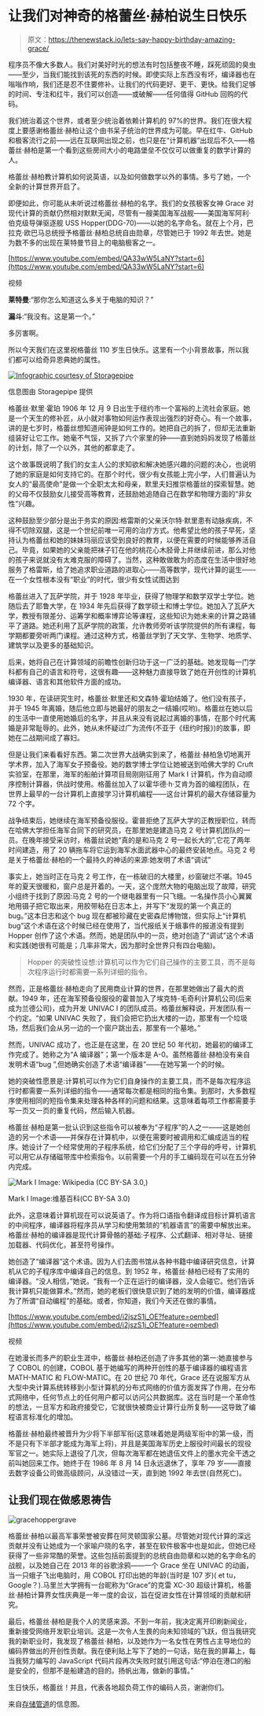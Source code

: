 # 让我们对神奇的格蕾丝·赫柏说生日快乐

> 原文：<https://thenewstack.io/lets-say-happy-birthday-amazing-grace/>

程序员不像大多数人。我们对美好时光的想法有时包括整夜不睡，踩死顽固的臭虫——至少，当我们能找到该死的东西的时候。即使实际上东西没有坏，编译器也在嗡嗡作响，我们还是忍不住要修补。让我们的代码更好、更干、更快。给我们足够的时间、专注和红牛，我们可以创造——或破解——任何值得 GitHub 回购的代码。

我们统治着这个世界，或者至少统治着依赖计算机的 97%的世界。我们在很大程度上要感谢格蕾丝·赫柏让这个由书呆子统治的世界成为可能。早在红牛、GitHub 和极客流行之前——远在互联网出现之前，也只是在“计算机器”出现后不久——格蕾丝·赫柏是第一个看到这些房间大小的电路堡垒不仅仅可以做重复的数学计算的人。

格蕾丝·赫柏教计算机如何说英语，以及如何做数学以外的事情。多亏了她，一个全新的计算世界开启了。

即便如此，你可能从未听说过格蕾丝·赫柏的名字。我们的女孩极客女神 Grace 对现代计算的贡献仍然相对默默无闻，尽管有一艘美国海军战舰——美国海军阿利·伯克级导弹驱逐舰 USS Hopper(DDG-70)——以她的名字命名。就在上个月，巴拉克·欧巴马总统授予格蕾丝·赫柏总统自由勋章，尽管她已于 1992 年去世。她是为数不多的出现在莱特曼节目上的电脑极客之一。

[https://www.youtube.com/embed/QA33wW5LaNY?start=6](https://www.youtube.com/embed/QA33wW5LaNY?start=6)

视频

**莱特曼**:“那你怎么知道这么多关于电脑的知识？”

**漏斗**:“我没有。这是第一个。”

多厉害啊。

所以今天我们在这里祝格蕾丝 110 岁生日快乐。这里有一个小背景故事，所以我们都可以给奇异恩典她的属性。

[![Infographic courtesy of Storagepipe](img/d187c41a8f6c17d648a0b2345a2b30ed.png)](http://www.storagepipe.com/who-is-grace-hopper/)

信息图由 Storagepipe 提供

格蕾丝·默里·霍珀 1906 年 12 月 9 日出生于纽约市一个富裕的上流社会家庭。她是一个天生的修补匠，从小就对事物如何运作表现出强烈的好奇心。有一个故事，讲的是七岁时，格蕾丝想知道闹钟是如何工作的。她把自己的拆了，但却无法重新组装好让它工作。她毫不气馁，又拆了六个家里的钟——直到她妈妈发现了格蕾丝的计划，除了一个以外，其他的都拿走了。

这个故事既说明了我们的女主人公的求知欲和解决她感兴趣的问题的决心，也说明了她的家庭是如何支持它的。在那个时代，很少有女孩能上完小学，人们普遍认为女人的“最高使命”是做一个全职太太和母亲，默里夫妇推崇格蕾丝的探索智慧。她的父母不仅鼓励女儿接受高等教育，还鼓励她追随自己在数学和物理方面的“非女性”兴趣。

这种鼓励至少部分是出于务实的原因:格雷斯的父亲沃尔特·默里患有动脉疾病，不得不切除双腿，这是一个世纪前唯一可用的治疗方式。他希望比他的孩子早死，坚持认为格蕾丝和她的妹妹玛丽应该受到良好的教育，以便在需要的时候能够养活自己。毕竟，如果她的父亲能把袜子钉在他的桃花心木胫骨上并继续前进，那么对他的孩子来说就没有太难克服的障碍了。当然，这种敢做敢为的态度在生活中很好地服务了格雷斯，给了她追求职业道路的进取心——高等数学，现代计算的诞生——在一个女性根本没有“职业”的时代，很少有女性试图达到

格蕾丝进入了瓦萨学院，并于 1928 年毕业，获得了物理学和数学双学士学位。她随后去了耶鲁大学，在 1934 年先后获得了数学硕士和博士学位。她加入了瓦萨大学，教授有限差分、运筹学和概率博弈论等课程，这些知识为她未来的计算之路铺平了道路。她还利用了瓦萨学院的政策，允许教师旁听该学院提供的所有课程，每学期都要旁听两门课程。通过这种方式，格蕾丝学到了天文学、生物学、地质学、建筑学以及更多的基础知识。

后来，她将自己在计算领域的前瞻性创新归功于这一广泛的基础。她发现每一门学科都有自己的语言和符号，这很有趣——这种魅力直接导致了她在开创性的计算机编译器、语言和其他软件方面的成功。

1930 年，在读研究生时，格蕾丝·默里还和文森特·霍珀结婚了。他们没有孩子，并于 1945 年离婚，随后他立即与她最好的朋友之一结婚(哎哟)。格蕾丝在她以后的生活中一直使用她婚后的名字，并且从来没有说起过离婚的事情，在那个时代离婚是非常耻辱的。此外，她从未怀疑过广为流传(不亚于《纽约时报》)的故事，即她在二战期间成了寡妇。

但是让我们来看看好东西。第二次世界大战确实到来了，格蕾丝·赫柏急切地离开学术界，加入了海军女子预备役。她的数学博士学位让她被送到哈佛大学的 Cruft 实验室，在那里，海军的船舶计算项目局刚刚征用了 Mark I 计算机，作为自动顺序控制计算器，供战时使用。格蕾丝加入了以霍华德·h·艾肯为首的编程团队，在世界上最早的一台计算机上直接学习计算机编程——这台计算机的最大存储容量为 72 个字。

战争结束后，她继续在海军预备役服役。霍普拒绝了瓦萨大学的正教授职位，转而在哈佛大学担任海军合同下的研究员，在那里她是建造马克 2 号计算机团队的一员。在晚年接受采访时，格蕾丝说她“真的是和马克 2 号一起长大的”,它花了两年时间建造，用了 20 辆拖车将它运到海军水面武器中心的最终安装地点。马克 2 号是关于格蕾丝·赫柏的一个最持久的神话的来源:她发明了术语“调试”

事实上，她当时正在马克 2 号工作，在一栋破旧的大楼里，纱窗破烂不堪。1945 年的夏天很暖和，窗户总是开着的。一天，这个庞然大物的电脑出现了故障，研究小组终于找到了原因:马克 2 号的一个继电器里有一只飞蛾。一名操作员小心翼翼地用镊子把它取出来，用胶带粘在日志本上，并写下“发现的第一个真正的 bug。”这本日志和这个 bug 现在都被珍藏在史密森尼博物馆，但实际上“计算机 bug”这个术语在这个时候已经在使用了，当代报纸关于蛾事件的报道没有提到 Hopper 创作了这个术语。然而，她是团队中的一员，绝对创造了“调试”这个术语和实践(她很有可能是；几率非常大，因为那时全世界只有四台电脑)。

> Hopper 的突破性设想:计算机可以作为它们自己操作的主要工具，而不是每次程序运行时都需要一系列详细的指令。

然而，正是格蕾丝·赫柏走向了民用商业计算的世界，在那里她做出了最大的贡献。1949 年，还在海军预备役服役的霍普加入了埃克特-毛奇利计算机公司(后来成为兰德公司)，成为开发 UNIVAC I 的团队成员。格蕾丝解释说，开发团队有一个约定。“如果 UNIVAC 失败了，我们会把它扔出大楼的一边，那里有一个垃圾场，然后我们会从另一边的一个窗户跳出去，那里有一个墓地。”

然而，UNIVAC 成功了，也正是在这里，在 20 世纪 50 年代初，她最初的编译工作完成了。她称之为“A 编译器”；第一个版本是 A-0。虽然格蕾丝·赫柏没有亲自发明术语“bug ”,但她确实创造了术语“编译器”——在她写第一个的时候。

她的突破性愿景是:计算机可以作为它们自身操作的主要工具，而不是每次程序运行时都需要一系列详细的指令——通常每次都是相同的指令集。到那时，大多数程序使用相同的短指令集来处理各种各样的问题和结果。这意味着每项工作都需要手写一页又一页的重复代码，然后输入机器。

格蕾丝·赫柏是第一批认识到这些指令可以被奉为“子程序”的人之一——这是她创造的另一个术语——并保存在计算机中，以便在需要时被调用和汇编成适当的程序。她设计了一个经常使用的子程序系统，给它们分配了三个字母的呼号，计算机可以用它从存储磁带库中检索指令。以前需要一个月的手工编码现在可以在五分钟内完成。

![Mark I Image: Wikipedia (CC BY-SA 3.0,)](img/d4eb00c885bdd742816e70bb209a78ff.png)

Mark I Image:维基百科(CC BY-SA 3.0)

此外，这意味着计算机现在可以说英语了。作为将口语指令翻译成目标计算机语言的中间程序，编译器将程序员从学习和使用繁琐的“机器语言”的需要中解放出来。格蕾丝·赫柏的编译器是现代计算骨骼的基础:子程序、公式翻译、相对寻址、链接加载器、代码优化，甚至符号操作。

她创造了“编译器”这个术语。因为人们去图书馆从各种书籍中编译研究信息，计算机从它的子程序库中编译自己的信息。到 1952 年，格蕾丝·赫柏已经有了实用的编译器。“没人相信，”她说。“我有一个正在运行的编译器，没人会碰它。他们告诉我计算机只能做算术。”然而，她的老板们很快意识到了她的发明的价值，编译器成为了所谓“自动编程”的基础。或者，你知道，我们今天还在做的事情。

[https://www.youtube.com/embed/i2jszS1j_OE?feature=oembed](https://www.youtube.com/embed/i2jszS1j_OE?feature=oembed)

视频

在她漫长而多产的职业生涯中，格蕾丝·赫柏还创造了许多其他的第一:她直接参与了 COBOL 的创建，COBOL 基于她编写的两种开创性的基于编译器的编程语言 MATH-MATIC 和 FLOW-MATIC。在 20 世纪 70 年代，Grace 还在说服军方从大型中央计算系统转移到小型计算机的分布式网络的价值方面发挥了作用，在分布式网络中，任何节点上的任何用户都可以访问公共数据库。这在当时是一个革命性的想法，一旦军方和政府接受它，它就很快被商业计算行业所复制——这导致了编程语言标准化的增加。

格蕾丝·赫柏最终被晋升为少将下半部军衔(这意味着她是两级军衔中的第一级，而不是只有下半部才能成为海军上将)，并且是美国海军历史上服役时间最长的现役军官之一。她实际上退役了几次，但每次海军都在她退伍文件上的墨水完全干透之前叫她回来工作。她终于在 1986 年 8 月 14 日永远退休了，享年 79 岁——直接去数字设备公司做高级顾问，从没错过一天，直到她 1992 年去世(自然死亡)。

## 让我们现在做感恩祷告

![gracehoppergrave](img/5184b4bff00fecc888e0b9ec46f90b45.png)

格蕾丝·赫柏以最高军事荣誉被安葬在阿灵顿国家公墓。尽管她对现代计算的深远贡献并没有让她成为一个家喻户晓的名字，甚至在软件极客中也是如此，但她已经获得了一些非常酷的荣誉。这些包括前面提到的总统自由勋章和以她的名字命名的战舰，以及她自己在 2013 年的谷歌涂鸦——一个 Grace 坐在 UNIVAC 的动画，当一只蛾子飞出电脑时，用 COBOL 打印出她的年龄(当时是 107 岁)( et tu，Google？).马里兰大学拥有一台昵称为“Grace”的克雷 XC-30 超级计算机，格蕾丝·赫柏计算界女性庆典是一年一度的会议，旨在促进女性在计算领域的贡献和研究。

最后，格蕾丝·赫柏是我个人的灵感来源。不到一年前，我决定离开印刷新闻业，重新接受网络开发职业培训。这是一次令人生畏的向未知领域的飞跃，但当我研究我的新职业时，我发现了格蕾丝·赫柏，以及她作为一名女性在男性占主导地位的编码界做出的开创性贡献。我在便利贴上写下了她的一句话，贴在我的屏幕上，每当我努力编写的 JavaScript 代码片段再次失败时就引用这句话:“停泊在港口的船是安全的，但那不是船建造的目的。扬帆出海，做新的事情。”

生日快乐，格蕾丝！并且，代表各地超负荷工作的编码人员，谢谢你们。

来自[存储管道](http://www.storagepipe.com/who-is-grace-hopper/)的信息图。

<svg xmlns:xlink="http://www.w3.org/1999/xlink" viewBox="0 0 68 31" version="1.1"><title>Group</title> <desc>Created with Sketch.</desc></svg>